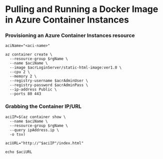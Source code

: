 # Pulling and Running a Docker Image in Azure Container Instances


### Provisioning an Azure Container Instances resource
```
aciName="<aci-name>"

az container create \
  --resource-group $rgName \
  --name $aciName \
  --image $acrLoginServer/static-html-image:ver1.0 \
  --cpu 2 \
  --memory 2 \
  --registry-username $acrAdminUser \
  --registry-password $acrAdminPass \
  --ip-address Public \
  --ports 80 443
```

### Grabbing the Container IP/URL
```
aciIP=$(az container show \
  --name $aciName \
  --resource-group $rgName \
  --query ipAddress.ip \
  -o tsv)

aciURL="http://"$aciIP"/index.html"

echo $aciURL

```